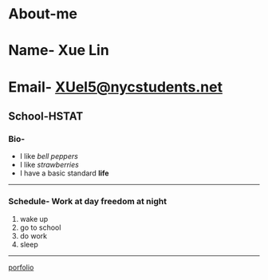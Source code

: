 # About-me #
# Name- Xue Lin

# Email- XUel5@nycstudents.net #

## School-HSTAT

### Bio-
- I like *bell peppers*
- I like *strawberries*
- I have a basic standard **life**
---
### Schedule- Work at day freedom at night
1. wake up
2. go to school
3. do work
4. sleep
---
[porfolio](link)
